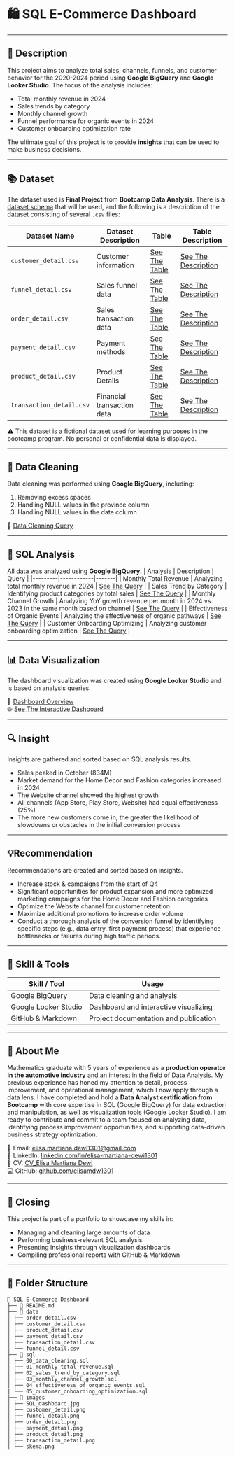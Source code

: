 # 🛍️ SQL E-Commerce Dashboard

---

## 📄 Description
This project aims to analyze total sales, channels, funnels, and customer behavior for the 2020-2024 period using **Google BigQuery** and **Google Looker Studio**. The focus of the analysis includes:
- Total monthly revenue in 2024
- Sales trends by category
- Monthly channel growth
- Funnel performance for organic events in 2024
- Customer onboarding optimization rate     

The ultimate goal of this project is to provide **insights** that can be used to make business decisions.

---

## 📚 Dataset
The dataset used is **Final Project** from **Bootcamp Data Analysis**. There is a [dataset schema](image/skema.png) that will be used, and the following is a description of the dataset consisting of several `.csv` files:

| Dataset Name | Dataset Description | Table | Table Description |
|-------------|-----------|------|---------------|
| `customer_detail.csv` | Customer information | [See The Table](data/customer_detail.csv) | [See The Description](image/customer_detail.png) |
| `funnel_detail.csv` | Sales funnel data | [See The Table](data/funnel_detail.csv) | [See The Description](image/funnel_detail.png) |
| `order_detail.csv` | Sales transaction data | [See The Table](data/order_detail.csv) | [See The Description](image/order_detail.png) |
| `payment_detail.csv` | Payment methods | [See The Table](data/payment_detail.csv) | [See The Description](image/payment_detail.png) |
| `product_detail.csv` | Product Details | [See The Table](data/product_detail.csv) | [See The Description](image/product_detail.png) |
| `transaction_detail.csv` | Financial transaction data | [See The Table](data/transaction_detail.csv) | [See The Description](image/transaction_detail.png) |

⚠️ This dataset is a fictional dataset used for learning purposes in the bootcamp program. No personal or confidential data is displayed.

---

## 🧼 Data Cleaning
Data cleaning was performed using **Google BigQuery**, including:
1. Removing excess spaces
2. Handling NULL values in the province column
3. Handling NULL values in the date column

🔗 [Data Cleaning Query](sql/00_data_cleaning.sql)

---

## 🧮 SQL Analysis
All data was analyzed using **Google BigQuery**.
| Analysis | Description | Query |
|---------|------------|-------|
| Monthly Total Revenue | Analyzing total monthly revenue in 2024 | [See The Query](sql/01_monthly_total_revenue.sql) |
| Sales Trend by Category | Identifying product categories by total sales | [See The Query](sql/02_sales_trend_by_category.sql) |
| Monthly Channel Growth | Analyzing YoY growth revenue per month in 2024 vs. 2023 in the same month based on channel | [See The Query](sql/03_monthly_channel_growth.sql) |
| Effectiveness of Organic Events | Analyzing the effectiveness of organic pathways | [See The Query](sql/04_effectiveness_of_organic_events.sql) |
| Customer Onboarding Optimizing | Analyzing customer onboarding optimization | [See The Query](sql/05_customer_onboarding_optimization.sql) |

---

## 📊 Data Visualization 
The dashboard visualization was created using **Google Looker Studio** and is based on analysis queries.

🔗 [Dashboard Overview](image/SQL_Dashboard.jpg)     
🌐 [See The Interactive Dashboard ](https://lookerstudio.google.com/reporting/a7b3d354-e010-4f35-808e-a964cb93d721)

---

## 🔍 Insight
Insights are gathered and sorted based on SQL analysis results.
- Sales peaked in October (834M) 
- Market demand for the Home Decor and Fashion categories increased in 2024
- The Website channel showed the highest growth
- All channels (App Store, Play Store, Website) had equal effectiveness (25%)
- The more new customers come in, the greater the likelihood of slowdowns or obstacles in the initial conversion process

---

## 💡Recommendation
Recommendations are created and sorted based on insights.
- Increase stock & campaigns from the start of Q4
- Significant opportunities for product expansion and more optimized marketing campaigns for the Home Decor and Fashion categories
- Optimize the Website channel for customer retention
- Maximize additional promotions to increase order volume
- Conduct a thorough analysis of the conversion funnel by identifying specific steps (e.g., data entry, first payment process) that experience bottlenecks or failures during high traffic periods.

---

## 🧠 Skill & Tools
| Skill / Tool            | Usage                                 |
|--------------------------|-----------------------------------------------|
| Google BigQuery | Data cleaning and analysis |
| Google Looker Studio | Dashboard and interactive visualizing |
| GitHub & Markdown | Project documentation and publication |

---

## 📌 About Me
Mathematics graduate with 5 years of experience as a **production operator in the automotive industry** and an interest in the field of Data Analysis. 
My previous experience has honed my attention to detail, process improvement, and operational management, which I now apply through a data lens. 
I have completed and hold a **Data Analyst certification from Bootcamp** with core expertise in SQL (Google BigQuery) for data extraction and manipulation, as well as visualization tools (Google Looker Studio).
I am ready to contribute and commit to a team focused on analyzing data, identifying process improvement opportunities, and supporting data-driven business strategy optimization.


📧 Email: elisa.martiana.dewi1301@gmail.com  
🔗 LinkedIn: [linkedin.com/in/elisa-martiana-dewi1301](https://www.linkedin.com/in/elisa-martiana-dewi1301/)   
🧾 CV: [CV_Elisa Martiana Dewi](https://drive.google.com/file/d/1rZSsCKehdlMbplkECwhITp_m-CVwHqaB/view?usp=sharing)   
💻 GitHub: [github.com/elisamdw1301](https://github.com/elisamdw1301/SQL_E-Commerce_Dataset.git)

---

## 📝 Closing
This project is part of a portfolio to showcase my skills in:
- Managing and cleaning large amounts of data  
- Performing business-relevant SQL analysis  
- Presenting insights through visualization dashboards  
- Compiling professional reports with GitHub & Markdown

---

## 📂 Folder Structure 
```
📂 SQL E-Commerce Dashboard
├── 📄 README.md
├── 📂 data
│ ├── order_detail.csv
│ ├── customer_detail.csv
│ ├── product_detail.csv
│ ├── payment_detail.csv
│ ├── transaction_detail.csv
│ └── funnel_detail.csv
├── 📂 sql
│ ├── 00_data_cleaning.sql
│ ├── 01_monthly_total_revenue.sql
│ ├── 02_sales_trend_by_category.sql
│ ├── 03_monthly_channel_growth.sql
│ ├── 04_effectiveness_of_organic_events.sql
| └── 05_customer_onboarding_optimization.sql
├── 📂 images
│ ├── SQL_dashboard.jpg
│ ├── customer_detail.png
│ ├── funnel_detail.png
│ ├── order_detail.png
│ ├── payment_detail.png
│ ├── product_detail.png
│ ├── transaction_detail.png
│ └── skema.png
```

